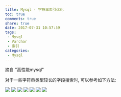 ```yaml
---
title: Mysql - 字符串索引优化
toc: true
comments: true
share: true
date: 2017-07-31 10:57:59
tags:
 - Mysql
 - Varchar
 - 索引
categories:
 - Mysql
---
```


摘自 "高性能mysql"

对于一些字符串类型较长的字段搜索时, 可以参考如下方法:<!-- more -->

![](http://static.golangtab.com/images/2017-11/744922-20161220192847917-2041577614.png)
![](http://static.golangtab.com/images/2017-11/744922-20161220192858057-360850307.png)
![](http://static.golangtab.com/images/2017-11/744922-20161220192930479-285343500.png)
![](http://static.golangtab.com/images/2017-11/744922-20161220192941386-286344643.png)
![](http://static.golangtab.com/images/2017-11/744922-20161220193003276-1405590360.png)
![](http://static.golangtab.com/images/2017-11/744922-20161220193024729-94099319.png)
![](http://static.golangtab.com/images/2017-11/744922-20161220193031011-1046678919.png)


